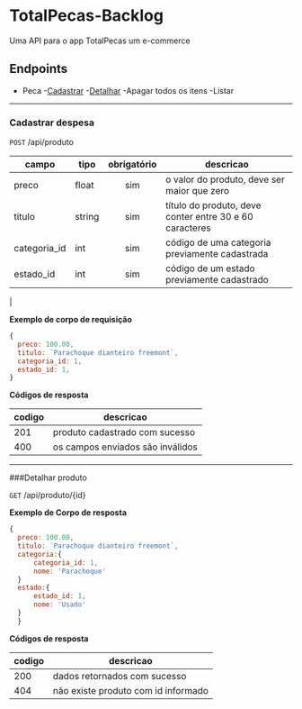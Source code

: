 # TotalPecas-Backlog

Uma API para o app TotalPecas um e-commerce

## Endpoints
- Peca
    -[Cadastrar](#cadastrar-despesa)
    -[Detalhar](#detalhar-produto)
    -Apagar todos os itens
    -Listar
    
---

### Cadastrar despesa
`POST` /api/produto

| campo | tipo | obrigatório | descricao
|-------|------|:-------------:|----------
| preco | float | sim | o valor do produto, deve ser maior que zero |
| titulo | string | sim | título do produto, deve conter entre 30 e 60 caracteres |
| categoria_id | int | sim | código de uma categoria previamente cadastrada |
| estado_id | int | sim | código de um estado previamente cadastrado |
| 


**Exemplo de corpo de requisição**

```js
{
  preco: 100.00,
  titulo: `Parachoque dianteiro freemont`,
  categoria_id: 1,
  estado_id: 1,
}
```

**Códigos de resposta**

| codigo | descricao |
|--------|-----------|
| 201 | produto cadastrado com sucesso |
| 400 | os campos enviados são inválidos |

---

###Detalhar produto

`GET` /api/produto/{id}

**Exemplo de Corpo de resposta** 
```js
{
  preco: 100.00,
  titulo: `Parachoque dianteiro freemont`,
  categoria:{
      categoria_id: 1,
      nome: 'Parachoque'
  }
  estado:{
      estado_id: 1,
      nome: 'Usado'
  }
  }
```

**Códigos de resposta**

| codigo | descricao |
|--------|-----------|
| 200 | dados retornados com sucesso |
| 404 | não existe produto com id informado |
